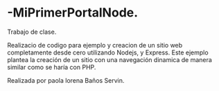 # -MiPrimerPortalNode.
Trabajo de clase. 

Realizacio de codigo para ejemplo y creacion de un sitio web completamente desde cero utilizando Nodejs, y Express.
Este ejemplo plantea la creación de un sitio con una navegación dinamica de manera similar como se haría con PHP.
 
Realizada por paola lorena Baños Servin.
